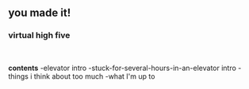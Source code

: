 ## you made it!
### virtual high five

<br>

**contents**
-elevator intro
-stuck-for-several-hours-in-an-elevator intro
-things i think about too much
-what I'm up to

